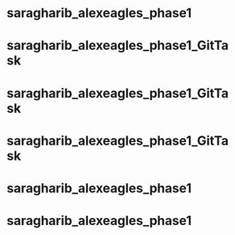 # saragharib_alexeagles_phase1
# saragharib_alexeagles_phase1_GitTask
# saragharib_alexeagles_phase1_GitTask
# saragharib_alexeagles_phase1_GitTask
# saragharib_alexeagles_phase1
# saragharib_alexeagles_phase1
